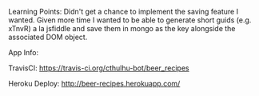 Learning Points:
Didn't get a chance to implement the saving feature I wanted.  Given more time I wanted to be able to generate short guids (e.g. xTnvR) a la jsfiddle and save them in mongo as the key alongside the associated DOM object.

App Info:

TravisCI:       https://travis-ci.org/cthulhu-bot/beer_recipes

Heroku Deploy:  http://beer-recipes.herokuapp.com/

